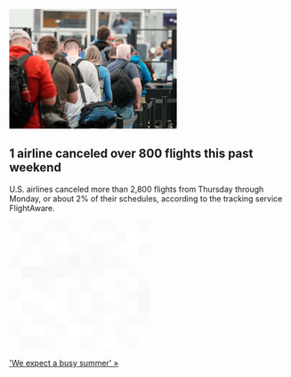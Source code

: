 
![1 airline canceled over 800 flights this past weekend](./20220531175836.png)
## 1 airline canceled over 800 flights this past weekend

U.S. airlines canceled more than 2,800 flights from Thursday through Monday, or about 2% of their schedules, according to the tracking service FlightAware.

![pic](../square_bg.png)

['We expect a busy summer' »](https://www.yahoo.com/finance/news/canceled-flights-mar-first-weekend-153941563.html)
